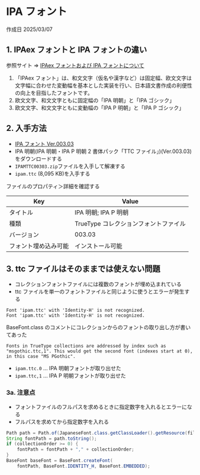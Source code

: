 # IPA フォント

作成日 2025/03/07

## 1. IPAex フォントと IPA フォントの違い

参照サイト => [IPAex フォントおよび IPA フォントについて](https://moji.or.jp/ipafont/)

1. 「IPAex フォント」は、和文文字（仮名や漢字など）は固定幅、欧文文字は文字幅に合わせた変動幅を基本とした実装を行い、日本語文書作成の利便性の向上を目指したフォントです。
1. 欧文文字、和文文字ともに固定幅の「IPA 明朝」と「IPA ゴシック」
1. 欧文文字、和文文字ともに変動幅の「IPA P 明朝」と「IPA P ゴシック」

## 2. 入手方法

- [IPA フォント Ver.003.03](https://moji.or.jp/ipafont/ipa00303/)
- IPA 明朝(IPA 明朝・IPA P 明朝 2 書体パック「TTC ファイル」)(Ver.003.03)をダウンロードする
- `IPAMTTC00303.zip`ファイルを入手して解凍する
- `ipam.ttc` (8,095 KB)を入手する

ファイルのプロパティ＞詳細を確認する

| Key                  | Value                                 |
| -------------------- | ------------------------------------- |
| タイトル             | IPA 明朝; IPA P 明朝                  |
| 種類                 | TrueType コレクションフォントファイル |
| バージョン           | 003.03                                |
| フォント埋め込み可能 | インストール可能                      |

## 3. ttc ファイルはそのままでは使えない問題

- コレクションフォントファイルには複数のフォントが埋め込まれている
- ttc ファイルを単一のフォントファイルと同じように使うとエラーが発生する

```text
Font 'ipam.ttc' with 'Identity-H' is not recognized.
Font 'ipam.ttc' with 'Identity-H' is not recognized.
```

BaseFont.class のコメントにコレクションからのフォントの取り出し方が書いてあった

```text
Fonts in TrueType collections are addressed by index such as "msgothic.ttc,1". This would get the second font (indexes start at 0), in this case "MS PGothic".
```

- `ipam.ttc.0` ... IPA 明朝フォントが取り出せた
- `ipam.ttc,1` ... IPA P 明朝フォントが取り出せた

### 3a. 注意点

- フォントファイルのフルパスを求めるときに指定数字を入れるとエラーになる
- フルパスを求めてから指定数字を入れる

```java
Path path = Path.of(JapaneseFont.class.getClassLoader().getResource(filename).toURI());
String fontPath = path.toString();
if (collectionOrder >= 0) {
    fontPath = fontPath + "," + collectionOrder;
}
BaseFont baseFont = BaseFont.createFont(
    fontPath, BaseFont.IDENTITY_H, BaseFont.EMBEDDED);
```
